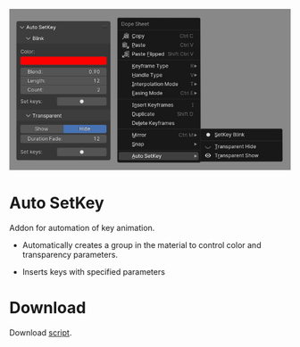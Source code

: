 ![screenshot](.meta/screenshot.png) 

# Auto SetKey
Addon for automation of key animation.

- Automatically creates a group in the material
to control color and transparency parameters.

- Inserts keys with specified parameters

# Download
Download [script](https://github.com/VGmove/BlenderAddons/releases/download/BlenderAddons/Auto_SetKey.zip).
